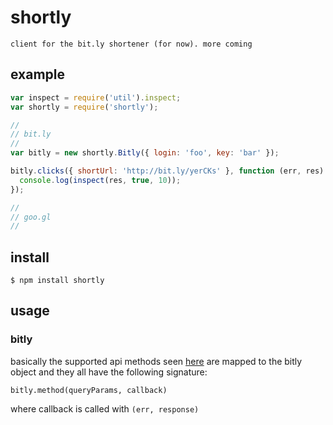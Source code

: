 # shortly

```
client for the bit.ly shortener (for now). more coming
```

## example
```javascript
var inspect = require('util').inspect;
var shortly = require('shortly');

//
// bit.ly
//
var bitly = new shortly.Bitly({ login: 'foo', key: 'bar' });

bitly.clicks({ shortUrl: 'http://bit.ly/yerCKs' }, function (err, res) {
  console.log(inspect(res, true, 10));
});

//
// goo.gl
//
```

## install

```
$ npm install shortly
```

## usage

### bitly

basically the supported api methods seen [here](http://http://code.google.com/p/bitly-api/wiki/ApiDocumentation)
are mapped to the bitly object and they all have the following signature:

```
bitly.method(queryParams, callback)
```

where callback is called with ```(err, response)```
